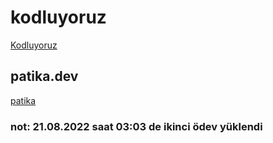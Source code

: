 ﻿
 # kodluyoruz 
 [Kodluyoruz](https://www.kodluyoruz.org/)
 ## patika.dev
 [patika](https://patika.dev/)

### not: 21.08.2022 saat 03:03 de ikinci ödev yüklendi